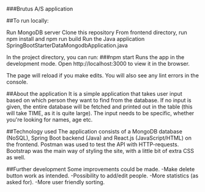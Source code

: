 ###Brutus A/S application

##To run locally:

Run MongoDB server
Clone this repository
From frontend directory, run npm install and npm run build
Run the Java application SpringBootStarterDataMongodbApplication.java

In the project directory, you can run:
###npm start
Runs the app in the development mode.
Open http://localhost:3000 to view it in the browser.

The page will reload if you make edits.
You will also see any lint errors in the console.

##About the application
It is a simple application that takes user input based on which person they want to find from the database. If no input is given, the entire database will be fetched and printed out in the table (this will take TIME, as it is quite large). The input needs to be specific, whether you're looking for names, age etc.

##Technology used
The application consists of a MongoDB database (NoSQL), Spring Boot backend (Java) and React.js (JavaScript/HTML) on the frontend.
Postman was used to test the API with HTTP-requests.
Bootstrap was the main way of styling the site, with a little bit of extra CSS as well.

##Further development
Some improvements could be made.
-Make delete button work as intended.
-Possibility to add/edit people.
-More statistics (as asked for).
-More user friendly sorting.